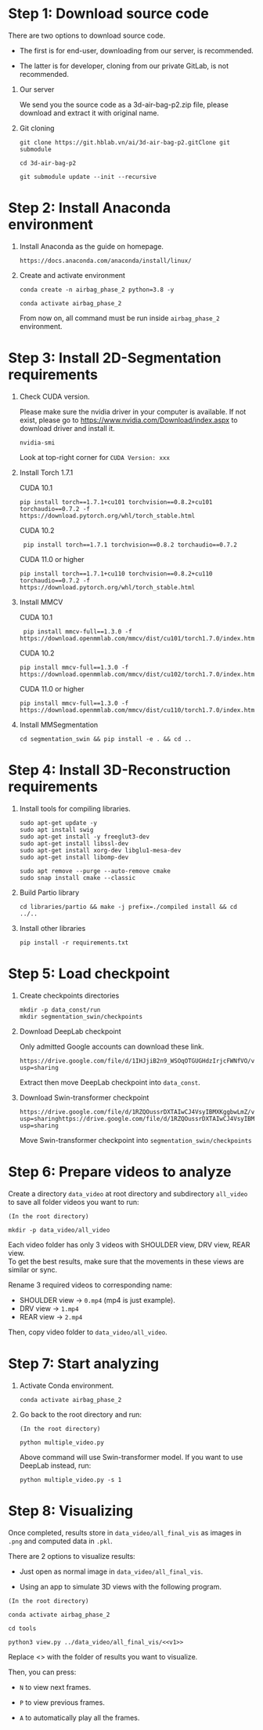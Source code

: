 # Step 1: Download source code

There are two options to download source code.

* The first is for end-user, downloading from our server, is recommended.

* The latter is for developer, cloning from our private GitLab, is not recommended.
1. Our server
   
   We send you the source code as a 3d-air-bag-p2.zip file, please download and extract it with original name.

2. Git cloning 
   
   ```
   git clone https://git.hblab.vn/ai/3d-air-bag-p2.gitClone git submodule
   
   cd 3d-air-bag-p2
   
   git submodule update --init --recursive
   ```

# Step 2: Install Anaconda environment

1. Install Anaconda as the guide on homepage.
   
   ```
   https://docs.anaconda.com/anaconda/install/linux/
   ```

2. Create and activate environment
   
   ```
   conda create -n airbag_phase_2 python=3.8 -y   
   
   conda activate airbag_phase_2
   ```
   
   From now on, all command must be run inside `airbag_phase_2` environment.

# Step 3: Install 2D-Segmentation requirements

1. Check CUDA version.
   
   Please make sure the nvidia driver in your computer is available. 
   If not exist, please go to https://www.nvidia.com/Download/index.aspx to download driver and install it. 
   
   ```
   nvidia-smi
   ```
   
   Look at top-right corner for `CUDA Version: xxx`  

2. Install Torch 1.7.1
   
   CUDA 10.1
   
   ```
   pip install torch==1.7.1+cu101 torchvision==0.8.2+cu101 torchaudio==0.7.2 -f https://download.pytorch.org/whl/torch_stable.html
   ```
   
   CUDA 10.2
   
   ```
    pip install torch==1.7.1 torchvision==0.8.2 torchaudio==0.7.2
   ```
   
   CUDA 11.0 or higher
   
   ```
   pip install torch==1.7.1+cu110 torchvision==0.8.2+cu110 torchaudio==0.7.2 -f https://download.pytorch.org/whl/torch_stable.html
   ```

3. Install MMCV  
   
   CUDA 10.1
   
   ```
    pip install mmcv-full==1.3.0 -f https://download.openmmlab.com/mmcv/dist/cu101/torch1.7.0/index.html
   ```
   
   CUDA 10.2
   
   ```
   pip install mmcv-full==1.3.0 -f https://download.openmmlab.com/mmcv/dist/cu102/torch1.7.0/index.html
   ```
   
   CUDA 11.0 or higher
   
   ```
   pip install mmcv-full==1.3.0 -f https://download.openmmlab.com/mmcv/dist/cu110/torch1.7.0/index.html
   ```

4. Install MMSegmentation
   
   ```
   cd segmentation_swin && pip install -e . && cd ..
   ```

# Step 4: Install 3D-Reconstruction requirements

1. Install tools for compiling libraries.
   
   ```
   sudo apt-get update -y
   sudo apt install swig
   sudo apt-get install -y freeglut3-dev
   sudo apt-get install libssl-dev
   sudo apt-get install xorg-dev libglu1-mesa-dev
   sudo apt-get install libomp-dev
   
   sudo apt remove --purge --auto-remove cmake
   sudo snap install cmake --classic
   ```

2. Build Partio library
   
   ```
   cd libraries/partio && make -j prefix=./compiled install && cd ../..
   ```

3. Install other libraries
   
   ```
   pip install -r requirements.txt
   ```

# Step 5: Load checkpoint

1. Create checkpoints directories
   
   ```
   mkdir -p data_const/run
   mkdir segmentation_swin/checkpoints
   ```

2. Download DeepLab checkpoint
   
   Only admitted Google accounts can download these link.
   
   ```
   https://drive.google.com/file/d/1IHJjiB2n9_WSOqOTGUGHdzIrjcFWNfVO/view?usp=sharing
   ```
   
   Extract then move DeepLab checkpoint into `data_const`.

3. Download Swin-transformer checkpoint
   
   ```
   https://drive.google.com/file/d/1RZQOussrDXTAIwCJ4VsyIBMXKggbwLmZ/view?usp=sharinghttps://drive.google.com/file/d/1RZQOussrDXTAIwCJ4VsyIBMXKggbwLmZ/view?usp=sharing
   ```
   
   Move Swin-transformer checkpoint into `segmentation_swin/checkpoints`

# Step 6: Prepare videos to analyze

Create a directory `data_video` at root directory and subdirectory `all_video` to save all folder videos you want to run:

```
(In the root directory)

mkdir -p data_video/all_video
```

Each video folder has only 3 videos with SHOULDER view, DRV view, REAR view.  
To get the best results, make sure that the movements in these views are similar or sync.  

Rename 3 required videos to corresponding name:

* SHOULDER view -> `0.mp4` (mp4 is just example).
* DRV view      -> `1.mp4`
* REAR view     -> `2.mp4`

Then, copy video folder to `data_video/all_video`.

# Step 7: Start analyzing

1. Activate Conda environment.
   
   ```
   conda activate airbag_phase_2
   ```

2. Go back to the root directory and run:
   
   ```
   (In the root directory)
   
   python multiple_video.py
   ```
   
   Above command will use Swin-transformer model. If you want to use DeepLab  instead, run:
   
   ```
   python multiple_video.py -s 1
   ```

# Step 8: Visualizing

Once completed, results store in `data_video/all_final_vis` as images in `.png` and computed data in `.pkl`. 

There are 2 options to visualize results:

* Just open as normal image in `data_video/all_final_vis`.

* Using an app to simulate 3D views with the following program.

```
(In the root directory)

conda activate airbag_phase_2

cd tools

python3 view.py ../data_video/all_final_vis/<<v1>>
```

Replace <<v1>> with the folder of results you want to visualize.

Then, you can press:

* `N` to view next frames.

* `P` to view previous frames.

* `A` to automatically play all the frames.